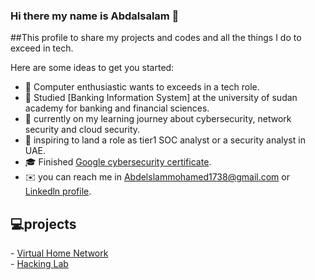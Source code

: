 ### Hi there my name is Abdalsalam 👋
##This profile to share my projects and codes and all the things I do to exceed in tech.

<!--
**Abdelslam1999/Abdelslam1999** is a ✨ _special_ ✨ repository because its `README.md` (this file) appears on your GitHub profile.-->

Here are some ideas to get you started:

- 🔭 Computer enthusiastic wants to exceeds in a tech role.<br>
- 🌱 Studied [Banking Information System] at the university of sudan academy for banking and financial sciences.<br>
- 🤔 currently on my learning journey about cybersecurity, network security and cloud security.
- 💼 inspiring to land a role as tier1 SOC analyst or a security analyst in UAE.
- 🎓 Finished [Google cybersecurity certificate](https://www.credly.com/badges/6107c4f5-edff-451b-96a5-cdfcbf7d6024/linked_in_profile).<br>
- ✉️ you can reach me in Abdelslammohamed1738@gmail.com or [Linkedln profile](https://www.linkedin.com/in/abdelslam-mohamed-094601241/).
<h2>💻projects</h2>
- <a href="https://github.com/Abdelslam1999/Home_Network">Virtual Home Network</a><br>
- <a href="https://github.com/Abdelslam1999/Hacking-Lab-Offensive-and-Defensive-Security">Hacking Lab</a>
